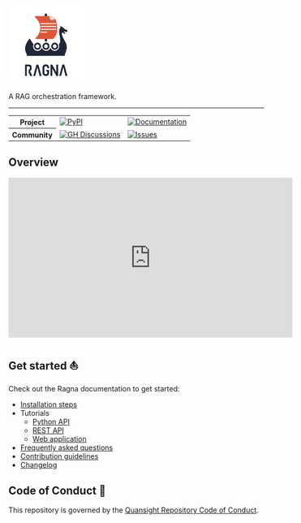 <!-- Logo: Original in light background and white-logo in dark background -->
<picture>
    <source media="(prefers-color-scheme: dark)" srcset="https://raw.githubusercontent.com/Quansight/ragna/main/docs/assets/brand/logo-lockup-vertical/logo-lockup-vertical-white.png">
    <img src="https://raw.githubusercontent.com/Quansight/ragna/main/docs/assets/brand/logo-lockup-vertical/logo-lockup-vertical.png" alt="Ragna logo" width=30%/>
</picture>

A RAG orchestration framework.

---

<!-- Badge table with useful links -->
<table>
<tr>
    <th>Project</th>
    <td>
        <a href="https://pypi.org/project/Ragna/">
            <img src="https://img.shields.io/pypi/v/ragna?colorA=1F2636&colorB=DF5538"
         alt="PyPI" />
        </a>
    </td>
    <td>
        <a href="https://ragna.chat">
            <img src="https://img.shields.io/badge/documentation-ragna.chat-gray.svg?colorA=1F2636&colorB=DF5538"
         alt="Documentation" />
        </a>
    </td>
</tr>
<tr>
    <th>Community</th>
    <td>
        <a href="https://github.com/Quansight.ragna/discussions">
            <img src="https://img.shields.io/badge/support-GitHub_discussions-gray.svg?colorA=1F2636&colorB=3C8D89"
         alt="GH Discussions" />
        </a>
    </td>
    <td>
        <a href="https://github.com/Quansight.ragna/issues/new/choose/">
            <img src="https://img.shields.io/badge/bugs/features-GitHub_issues-gray.svg?colorA=1F2636&colorB=3C8D89"
         alt="Issues" />
        </a>
    </td>
</tr>
<tr>
</tr>
</table>

## Overview

<iframe width="560" height="315" src="https://www.youtube.com/embed/xuNnjFS1XqQ?si=zKMVXSSjQWZvYvkf" title="YouTube video player" frameborder="0" allow="accelerometer; autoplay; clipboard-write; encrypted-media; gyroscope; picture-in-picture; web-share" allowfullscreen></iframe>

## Get started ⛵️

<!-- Link to documentation pages to avoid keeping README + Docs in sync -->

Check out the Ragna documentation to get started:

- [Installation steps](https://ragna.chat/en/stable/install/)
- Tutorials
  - [Python API](https://ragna.chat/en/stable/tutorials/python-api/)
  - [REST API](https://ragna.chat/en/stable/tutorials/rest-api/)
  - [Web application](https://ragna.chat/en/stable/tutorials/web-app/)
- [Frequently asked questions](https://ragna.chat/en/stable/references/faq/)
- [Contribution guidelines](https://ragna.chat/en/stable/community/contribute/)
- [Changelog](https://ragna.chat/en/stable/references/changelog/)

## Code of Conduct 📜

This repository is governed by the
[Quansight Repository Code of Conduct](https://github.com/Quansight/.github/blob/master/CODE_OF_CONDUCT.md).
